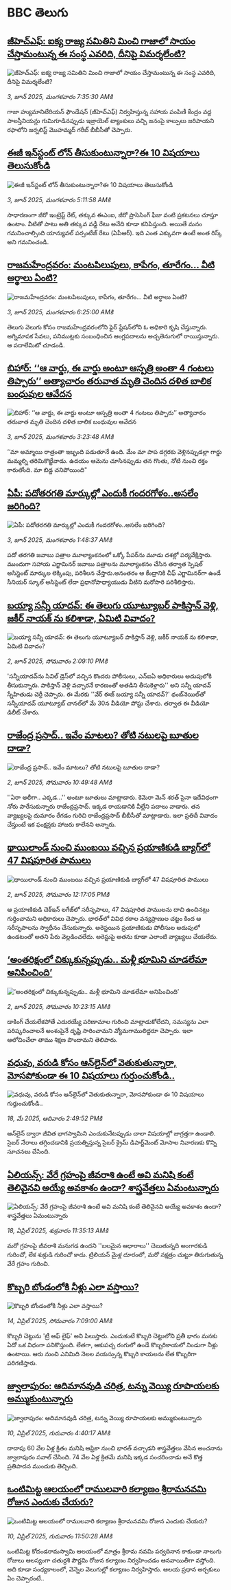 # BBC తెలుగు## [జీహెచ్‌ఎఫ్: ఐక్య రాజ్య సమితిని మించి గాజాలో సాయం చేస్తామంటున్న ఈ సంస్థ ఎవరిది, దీనిపై విమర్శలేంటి? ](https://www.bbc.com/telugu/articles/cm23xkvy9j2o?at_campaign=githubrss)![జీహెచ్‌ఎఫ్: ఐక్య రాజ్య సమితిని మించి గాజాలో సాయం చేస్తామంటున్న ఈ సంస్థ ఎవరిది, దీనిపై విమర్శలేంటి? ](https://ichef.bbci.co.uk/ace/standard/240/cpsprodpb/3f04/live/363fbf00-3f7b-11f0-b6e6-4ddb91039da1.jpg)_3, జూన్ 2025, మంగళవారం 7:35:30 AMకి_గాజా హ్యుమానిటేరియన్ ఫౌండేషన్ (జీహెచ్ఎఫ్) నిర్వహిస్తున్న సహాయ పంపిణీ కేంద్రం వద్ద పాలస్తీనియన్లు గుమిగూడినప్పుడు ఇజ్రాయెల్ ట్యాంకులు వచ్చి జనంపై కాల్పులు జరిపాయని రఫాలోని జర్నలిస్ట్ మొహమ్మద్ గరీబ్ బీబీసీతో చెప్పారు.## [ఈజీ ఇన్‌స్టంట్‌ లోన్‌ తీసుకుంటున్నారా?ఈ 10 విషయాలు తెలుసుకోండి](https://www.bbc.com/telugu/articles/czr80jrznvmo?at_campaign=githubrss)![ఈజీ ఇన్‌స్టంట్‌ లోన్‌ తీసుకుంటున్నారా?ఈ 10 విషయాలు తెలుసుకోండి](https://ichef.bbci.co.uk/ace/standard/240/cpsprodpb/97f5/live/3605e880-3fb6-11f0-835b-310c7b938e84.jpg)_3, జూన్ 2025, మంగళవారం 5:11:58 AMకి_సాధారణంగా జీరో ఇంట్రెస్ట్‌ రేట్‌, తక్కువ ఈఎంఐ, జీరో ప్రాసెసింగ్‌ ఫీజు వంటి ప్రకటనలు చూస్తూ ఉంటాం. వీటితో పాటు అతి తక్కువ వడ్డీ రేటు అనేది కూడా కనిపిస్తుంది. అయితే మనం గమనించాల్సింది యాన్యువల్ పర్సంటేజ్‌ రేటు (ఏపీఆర్). ఇది ఎంత ఎక్కువగా ఉంటే అంత రిస్క్‌ అని గమనించండి.## [రాజమహేంద్రవరం:  మంటపిలుపులు, కాపేగం, తూరేగం... వీటి అర్థాలు ఏంటి?](https://www.bbc.com/telugu/articles/c706n5dg92ro?at_campaign=githubrss)![రాజమహేంద్రవరం:  మంటపిలుపులు, కాపేగం, తూరేగం... వీటి అర్థాలు ఏంటి?](https://ichef.bbci.co.uk/ace/standard/240/cpsprodpb/53da/live/8e8b6400-3f87-11f0-835b-310c7b938e84.jpg)_3, జూన్ 2025, మంగళవారం 6:25:00 AMకి_తెలుగు వెలుగు కోసం రాజమహేంద్రవరంలోని ఫైర్ స్టేషన్‌లోని ఓ అధికారి కృ‌షి చేస్తున్నారు. అగ్నిమాపక సేవలు, పనిముట్లకు సంబంధించిన ఆంగ్లపదాలను అచ్చతెనుగులో రాయిస్తున్నారు. ఆ పదాలేమిటో చూడండి.## [బిహార్‌: ‘‘ఆ వార్డు, ఈ వార్డు అంటూ ఆస్పత్రి అంతా 4 గంటలు తిప్పారు’’ అత్యాచారం తరువాత మృతి చెందిన దళిత బాలిక బంధువుల ఆవేదన ](https://www.bbc.com/telugu/articles/c17r8kykd5xo?at_campaign=githubrss)![బిహార్‌: ‘‘ఆ వార్డు, ఈ వార్డు అంటూ ఆస్పత్రి అంతా 4 గంటలు తిప్పారు’’ అత్యాచారం తరువాత మృతి చెందిన దళిత బాలిక బంధువుల ఆవేదన ](https://ichef.bbci.co.uk/ace/standard/240/cpsprodpb/7b7e/live/33d19a00-3fcf-11f0-bace-e1270fc31f5e.jpg)_3, జూన్ 2025, మంగళవారం 3:23:48 AMకి_‘‘మా అమ్మాయి రాత్రంతా ఇబ్బంది పడుతూనే ఉంది. మేం మా పాప దగ్గరకు వెళ్లినప్పుడల్లా గార్డు మమ్మల్ని తరిమికొట్టేవాడు. ఉదయం ఆమెను చూసినప్పుడు తన గొంతు, నోటి నుంచి రక్తం కారుతోంది. మా బిడ్డ చనిపోయింది"## [ఏపీ: పదోతరగతి మార్కుల్లో ఎందుకీ గందరగోళం..అసలేం జరిగింది? ](https://www.bbc.com/telugu/articles/c4g2j7pwx1jo?at_campaign=githubrss)![ఏపీ: పదోతరగతి మార్కుల్లో ఎందుకీ గందరగోళం..అసలేం జరిగింది? ](https://ichef.bbci.co.uk/ace/standard/240/cpsprodpb/0284/live/1e2b00c0-3fc4-11f0-b894-1bc5031ee36f.jpg)_3, జూన్ 2025, మంగళవారం 1:48:37 AMకి_పదో తరగతి జవాబు పత్రాల మూల్యాంకనంలో ఒక్కో పేపర్‌ను మూడు దశల్లో పర్యవేక్షిస్తారు.  ముందుగా సహాయ ఎగ్జామినర్‌ జవాబు పత్రాలను మూల్యాంకనం చేసిన తర్వాత స్పెషల్‌ అసిస్టెంట్‌ మార్కుల లెక్కింపు, పరిశీలన చేస్తారు.అనంతరం ఆ కేంద్రానికి చీఫ్‌ ఎగ్జామినర్‌గా ఉండే సీనియర్‌ స్కూల్‌ అసిస్టెంట్‌ లేదా ప్రధానోపాధ్యాయుడు వీటిని మరోసారి పరిశీలిస్తారు.## [బయ్యా సన్నీ యాదవ్: ఈ తెలుగు యూట్యూబర్ పాకిస్తాన్ వెళ్లి, జకీర్ నాయక్ ను కలిశాడా, ఏమిటి వివాదం?](https://www.bbc.com/telugu/articles/c8jgxnplm0mo?at_campaign=githubrss)![బయ్యా సన్నీ యాదవ్: ఈ తెలుగు యూట్యూబర్ పాకిస్తాన్ వెళ్లి, జకీర్ నాయక్ ను కలిశాడా, ఏమిటి వివాదం?](https://ichef.bbci.co.uk/ace/standard/240/cpsprodpb/c559/live/d2a0a1c0-3fad-11f0-b6e6-4ddb91039da1.png)_2, జూన్ 2025, సోమవారం 2:09:10 PMకి_'సన్నీయాదవ్‌ను సివిల్ డ్రెస్‌లో వచ్చిన కొందరు పోలీసులు, ఎన్ఐఏ అధికారులు అదుపులోకి తీసుకున్నారు. పాకిస్తాన్ వెళ్లి వచ్చారనే కారణంతో అతడిని తీసుకెళ్లారు'' అని సన్నీ యాదవ్ స్నేహితుడు చెర్రీ చెప్పారు. ఈ మేరకు ''వేర్ ఈజ్ బయ్యా సన్నీ యాదవ్?' థంబ్‌నెయిల్‌తో సన్నీయాదవ్ యూట్యూబ్ చానల్‌లో మే 30న వీడియో పోస్టు చేశారు. తర్వాత ఈ వీడియో డిలీట్ చేశారు.## [రాజేంద్ర ప్రసాద్.. ఇవేం మాటలు? తోటి నటులపై బూతుల దాడా?](https://www.bbc.com/telugu/articles/cp851rnk4g1o?at_campaign=githubrss)![రాజేంద్ర ప్రసాద్.. ఇవేం మాటలు? తోటి నటులపై బూతుల దాడా?](https://ichef.bbci.co.uk/ace/standard/240/cpsprodpb/f6dd/live/5f81c5f0-3f96-11f0-bace-e1270fc31f5e.png)_2, జూన్ 2025, సోమవారం 10:49:48 AMకి_''ఏరా అలీగా.. ఎక్కడ…'' అంటూ బూతులు మాట్లాడారు. కెమెరా మెన్ శరత్ పైనా ఇదేవిధంగా నోరు పారేసుకున్నారు రాజేంద్రప్రసాద్. ఇక్కడ రాయడానికి వీల్లేని పదాలు వాడారు. తన వ్యాఖ్యలపై దుమారం రేగడం గురిచి రాజేంద్రప్రసాద్ బీబీసీతో మాట్లాడారు. ఇలా ప్రతిదీ వివాదం చేస్తుంటే ఇక  ఫంక్షన్లకు హాజరు కాలేనని అన్నారు.## [థాయిలాండ్ నుంచి ముంబయి వచ్చిన ప్రయాణికుడి బ్యాగ్‌లో 47 విషపూరిత పాములు](https://www.bbc.com/telugu/articles/cj09dg0pqr8o?at_campaign=githubrss)![థాయిలాండ్ నుంచి ముంబయి వచ్చిన ప్రయాణికుడి బ్యాగ్‌లో 47 విషపూరిత పాములు](https://ichef.bbci.co.uk/ace/standard/240/cpsprodpb/27c5/live/2d23ccc0-3fa5-11f0-b6e6-4ddb91039da1.jpg)_2, జూన్ 2025, సోమవారం 12:17:05 PMకి_ఆ ప్రయాణికుడి చెక్‌ఇన్ లగేజ్‌లో సరీసృపాలు, 47 విషపూరిత పాములను దాచి ఉంచినట్లు గుర్తించామని అధికారులు చెప్పారు. భారత్‌లో వివిధ రకాల వన్యప్రాణుల చట్టం కింద ఆ సరీసృపాలను స్వాధీనం చేసుకున్నారు. అరెస్టయిన ప్రయాణికుడు పోలీసుల అదుపులో ఉండటంతో అతని పేరు వెల్లడించలేదు. అరెస్టుపై అతను కూడా ఎలాంటి వ్యాఖ్యలు చేయలేదు.## [‘అంతరిక్షంలో చిక్కుకున్నప్పుడు.. మళ్లీ భూమిని చూడలేమా అనిపించింది’](https://www.bbc.com/telugu/articles/c0mrg9vdr7go?at_campaign=githubrss)![‘అంతరిక్షంలో చిక్కుకున్నప్పుడు.. మళ్లీ భూమిని చూడలేమా అనిపించింది’](https://ichef.bbci.co.uk/ace/standard/240/cpsprodpb/1357/live/c9df3930-3ef3-11f0-835b-310c7b938e84.jpg)_2, జూన్ 2025, సోమవారం 10:23:15 AMకి_డాకింగ్ చేయలేకపోతే ఎదురయ్యే పరిణామాల గురించి మాట్లాడుకోలేదని, సమస్యను ఎలా పరిష్కరించాలనే అంశంపైనే దృష్టి సారించామని వ్యోమగాములిద్దరూ చెప్పారు. ఇలా ఆలోచించేలా తాము శిక్షణ పొందామని తెలిపారు.## [వధువు, వరుడి కోసం ఆన్‌లైన్‌లో వెతుకుతున్నారా, మోసపోకుండా ఈ 10 విషయాలు గుర్తుంచుకోండి..](https://www.bbc.com/telugu/articles/c5yrny82136o?at_campaign=githubrss)![వధువు, వరుడి కోసం ఆన్‌లైన్‌లో వెతుకుతున్నారా, మోసపోకుండా ఈ 10 విషయాలు గుర్తుంచుకోండి..](https://ichef.bbci.co.uk/ace/standard/240/cpsprodpb/74cc/live/3f04f8a0-28fe-11f0-8c66-ebf25fc2cfef.jpg)_18, మే 2025, ఆదివారం 2:49:52 PMకి_ఆన్‌లైన్ ద్వారా జీవిత భాగస్వామిని ఎంచుకునేటప్పుడు చాలా విషయాల్లో జాగ్రత్తగా ఉండాలి. సైబర్ నేరాలు తగ్గించడానికి ప్రయత్నిస్తున్న సైబర్ క్రైమ్ డిపార్ట్‌మెంట్ మోసాల నివారణకు కొన్ని సూచనలు చేసింది.## [ఏలియన్స్: వేరే గ్రహంపై జీవరాశి ఉంటే అవి మనిషి కంటే తెలివైనవి అయ్యే అవకాశం ఉందా? శాస్త్రవేత్తలు ఏమంటున్నారు](https://www.bbc.com/telugu/articles/cn7xelz1r85o?at_campaign=githubrss)![ఏలియన్స్: వేరే గ్రహంపై జీవరాశి ఉంటే అవి మనిషి కంటే తెలివైనవి అయ్యే అవకాశం ఉందా? శాస్త్రవేత్తలు ఏమంటున్నారు](https://ichef.bbci.co.uk/ace/standard/240/cpsprodpb/b07b/live/a29a56f0-1b9b-11f0-a455-cf1d5f751d2f.png)_18, ఏప్రిల్ 2025, శుక్రవారం 11:35:13 AMకి_మరో గ్రహంపై జీవరాశి మనుగడ ఉందని ''బలమైన ఆధారాలు'' చెబుతున్నది అంగారకుడి గురించో, లేక శుక్రుడి గురించో కాదు. ట్రిలియన్ మైళ్ల దూరంలో, మరో నక్షత్రం చుట్టూ తిరుగుతున్న వేరే గ్రహం గురించి.## [కొబ్బరి బోండంలోకి నీళ్లు ఎలా వస్తాయి?](https://www.bbc.com/telugu/articles/czjn4mzxxy8o?at_campaign=githubrss)![కొబ్బరి బోండంలోకి నీళ్లు ఎలా వస్తాయి?](https://ichef.bbci.co.uk/ace/standard/240/cpsprodpb/46c5/live/684a55e0-18fd-11f0-8b11-7756b7b808cc.jpg)_14, ఏప్రిల్ 2025, సోమవారం 7:09:00 AMకి_కొబ్బరి చెట్టును 'ట్రీ ఆఫ్ లైఫ్' అని పిలుస్తారు. ఎందుకంటే కొబ్బరి చెట్టులోని ప్రతీ భాగం మనకు ఏదో ఒక విధంగా పనికొస్తుంది. లేతగా, ఆకుపచ్చ రంగులో ఉండే కొబ్బరికాయలో నిండుగా నీళ్లు ఉంటాయి. ఆరు నుంచి ఎనిమిది నెలల వయస్సున్న కొబ్బరి కాయలను లేత కొబ్బరిగా పరిగణిస్తారు.## [జ్వాలాపురం: ఆదిమానవుడి చరిత్ర, టన్ను వెయ్యి రూపాయలకు అమ్ముకుంటున్నారు ](https://www.bbc.com/telugu/articles/creqqnwdd5qo?at_campaign=githubrss)![జ్వాలాపురం: ఆదిమానవుడి చరిత్ర, టన్ను వెయ్యి రూపాయలకు అమ్ముకుంటున్నారు ](https://ichef.bbci.co.uk/ace/standard/240/cpsprodpb/765e/live/b472e2d0-15b4-11f0-842b-a7355694993d.jpg)_10, ఏప్రిల్ 2025, గురువారం 4:40:17 AMకి_దాదాపు 60 వేల ఏళ్ల క్రితం మనిషి ఆఫ్రికా నుంచి భారత్ వచ్చాడని శాస్త్రవేత్తలు వేసిన అంచనాను జ్వాలాపురం సవాల్ చేసింది. 74 వేల ఏళ్ల క్రితమే మనిషి ఇక్కడ సంచరించాడు అనే కొత్త ప్రతిపాదన ముందుకు తెచ్చింది.## [ఒంటిమిట్ట ఆలయంలో రాములవారి కల్యాణం శ్రీరామనవమి రోజున ఎందుకు చేయరు?](https://www.bbc.com/telugu/articles/ce822j5e465o?at_campaign=githubrss)![ఒంటిమిట్ట ఆలయంలో రాములవారి కల్యాణం శ్రీరామనవమి రోజున ఎందుకు చేయరు?](https://ichef.bbci.co.uk/ace/standard/240/cpsprodpb/fed5/live/25534d40-1601-11f0-b58a-6113af226972.jpg)_10, ఏప్రిల్ 2025, గురువారం 11:50:28 AMకి_ఒంటిమిట్ట కోదండరామస్వామి ఆలయంలో మాత్రం శ్రీరామ నవమి పర్వదినాన కాకుండా నాలుగు రోజులు ఆలస్యంగా చతుర్దశి పౌర్ణమి రోజున కల్యాణం నిర్వహించడం ఆనవాయితీగా వస్తోంది. అది కూడా సంధ్యకాలంలో, వెన్నెల వెలుగుల్లో కల్యాణం నిర్వహిస్తారు. ఆలయ ప్రధాన అర్చకులు ఏం చెప్పారంటే..